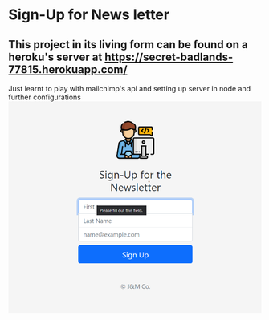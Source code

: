 # Sign-Up for News letter
## This project in its living form can be found on a heroku's server at https://secret-badlands-77815.herokuapp.com/

Just learnt to play with mailchimp's api and setting up server in node and further configurations
![Screenshot](fill.png)
